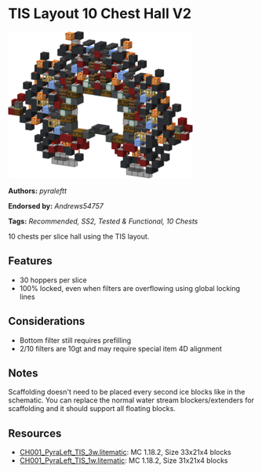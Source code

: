 # TIS Layout 10 Chest Hall V2
<img alt="TIS_1w.png" src="images/TIS_1w.png?raw=1" height="300px">

**Authors:** *pyraleftt*

**Endorsed by:** *Andrews54757*

**Tags:** *Recommended, SS2, Tested & Functional, 10 Chests*

10 chests per slice hall using the TIS layout.

## Features
- 30 hoppers per slice
- 100% locked, even when filters are overflowing using global locking lines

## Considerations
- Bottom filter still requires prefilling
- 2/10 filters are 10gt and may require special item 4D alignment

## Notes
Scaffolding doesn't need to be placed every second ice blocks like in the schematic. You can replace the normal water stream blockers/extenders for scaffolding and it should support all floating blocks.

## Resources
- [CH001_PyraLeft_TIS_3w.litematic](attachments/CH001_PyraLeft_TIS_3w.litematic): MC 1.18.2, Size 33x21x4 blocks
- [CH001_PyraLeft_TIS_1w.litematic](attachments/CH001_PyraLeft_TIS_1w.litematic): MC 1.18.2, Size 31x21x4 blocks
